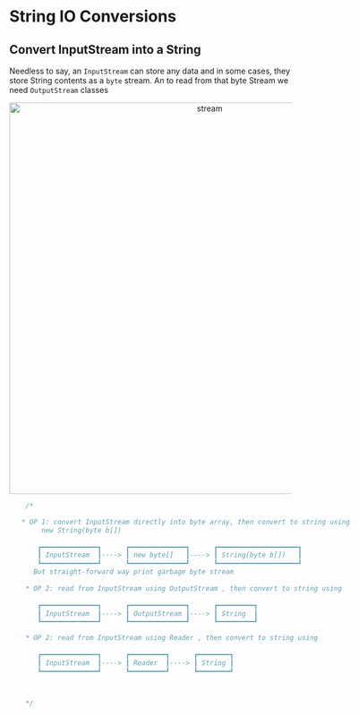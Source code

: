 # String IO Conversions

## Convert InputStream into a String

Needless to say, an `InputStream` can store any data and in some cases, they store String contents as a `byte` stream. An to read from that byte Stream we need `OutputStream` classes

<div align="center">
<img src="../../img/Java_Stream_Readers_BufferedReaders.jpg" alt="stream" width="700px">
</div

```java

    /*

   * OP 1: convert InputStream directly into byte array, then convert to string using
        new String(byte b[])
        
       ┏━━━━━━━━━━━━━━┓      ┏━━━━━━━━━━━━━━┓      ┏━━━━━━━━━━━━━━━━━━━━┓
       ┃ InputStream  ┃----> ┃ new byte[]   ┃----> ┃ String(byte b[])   ┃
       ┗━━━━━━━━━━━━━━┛      ┗━━━━━━━━━━━━━━┛      ┗━━━━━━━━━━━━━━━━━━━━┛
      But straight-forward way print garbage byte stream 
    
    * OP 2: read from InputStream using OutputStream , then convert to string using
        
       ┏━━━━━━━━━━━━━━┓      ┏━━━━━━━━━━━━━━┓      ┏━━━━━━━━━┓
       ┃ InputStream  ┃----> ┃ OutputStream ┃----> ┃ String  ┃
       ┗━━━━━━━━━━━━━━┛      ┗━━━━━━━━━━━━━━┛      ┗━━━━━━━━━┛

    * OP 2: read from InputStream using Reader , then convert to string using
        
       ┏━━━━━━━━━━━━━━┓      ┏━━━━━━━━━┓      ┏━━━━━━━━┓
       ┃ InputStream  ┃----> ┃ Reader  ┃----> ┃ String ┃
       ┗━━━━━━━━━━━━━━┛      ┗━━━━━━━━━┛      ┗━━━━━━━━┛



    */
```
